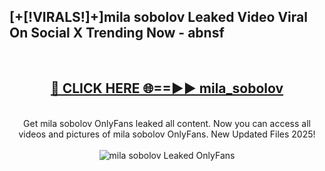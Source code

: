 <h2>[+[!VIRALS!]+]mila sobolov Leaked Video Viral On Social X Trending Now - abnsf</h2>
<br>
<div align="center">
<h2><a href="https://libra.edu.pl?mila_sobolov" rel="nofollow">🔴 CLICK HERE 🌐==►► mila_sobolov</a></h2>
<br>
Get mila sobolov OnlyFans leaked all content. Now you can access all videos and pictures of mila sobolov OnlyFans. New Updated Files 2025!
<br>
<br>
<a href="https://libra.edu.pl?mila_sobolov" rel="nofollow" data-target="animated-image.originalLink"><img src="https://i.ibb.co.com/WyWwxjT/player-gif2.gif" alt="mila sobolov Leaked OnlyFans" style="max-width: 100%; display: inline-block;" data-target="animated-image.originalImage"></a>
</div>
<br>